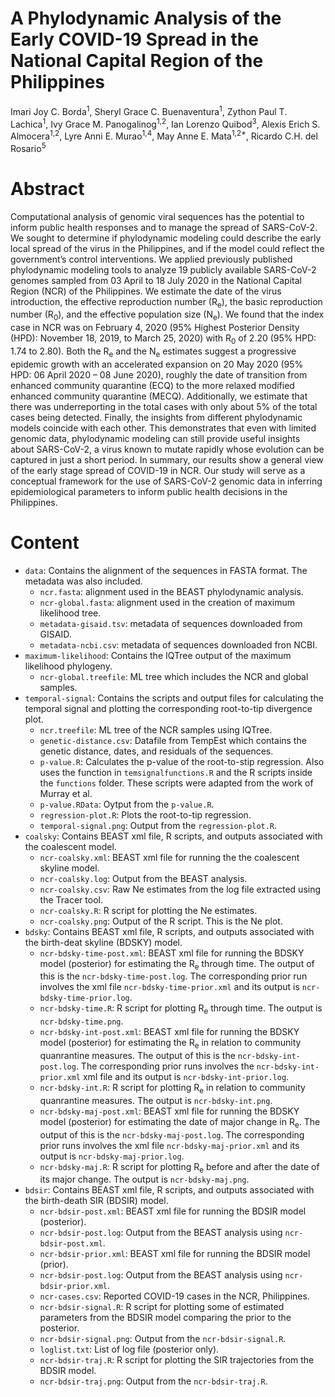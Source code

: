 # A Phylodynamic Analysis of the Early COVID-19 Spread in the National Capital Region of the Philippines

Imari Joy C. Borda<sup>1</sup>, Sheryl Grace C. Buenaventura<sup>1</sup>,  Zython Paul T. Lachica<sup>1</sup>, Ivy Grace M. Panogalinog<sup>1,2</sup>, Ian Lorenzo Quibod<sup>3</sup>, Alexis Erich S. Almocera<sup>1,2</sup>, Lyre Anni E. Murao<sup>1,4</sup>, May Anne E. Mata<sup>1,2*</sup>, Ricardo C.H. del Rosario<sup>5</sup>

# Abstract

Computational analysis of genomic viral sequences has the potential to inform public health responses and to manage the spread of SARS-CoV-2. We sought to determine if phylodynamic modeling could describe the early local spread of the virus in the Philippines, and if the model could reflect the government’s control interventions. We applied previously published phylodynamic modeling tools to analyze 19 publicly available SARS-CoV-2 genomes sampled from 03 April to 18 July 2020 in the National Capital Region (NCR) of the Philippines. We estimate the date of the virus introduction, the effective reproduction number (R<sub>e</sub>), the basic reproduction number (R<sub>0</sub>), and the effective population size (N<sub>e</sub>). We found that the index case in NCR was on February 4, 2020 (95% Highest Posterior Density (HPD): November 18, 2019, to March 25, 2020) with R<sub>0</sub> of 2.20 (95% HPD: 1.74 to 2.80). Both the R<sub>e</sub> and the N<sub>e</sub> estimates suggest a progressive epidemic growth with an accelerated expansion on 20 May 2020 (95% HPD: 06 April 2020 – 08 June 2020), roughly the date of transition from  enhanced community quarantine (ECQ) to the more relaxed modified enhanced community quarantine (MECQ). Additionally, we estimate that there was underreporting in the total cases with only about 5% of the total cases being detected. Finally, the insights from different phylodynamic models coincide with each other. This demonstrates that even with limited genomic data, phylodynamic modeling can still provide useful insights about SARS-CoV-2, a virus  known to mutate rapidly whose evolution can be captured in just a short period. In summary, our results show a general view of the early stage spread of COVID-19 in NCR. Our study will serve as a conceptual framework for the use of SARS-CoV-2 genomic data in inferring epidemiological parameters to inform public health decisions in the Philippines.

# Content

* `data`: Contains the alignment of the sequences in FASTA format. The metadata was also included.
	* `ncr.fasta`: alignment used in the BEAST phylodynamic analysis.
	* `ncr-global.fasta`: alignment used in the creation of maximum likelihood tree.
	* `metadata-gisaid.tsv`: metadata of sequences downloaded from GISAID.
	* `metadata-ncbi.csv`: metadata of sequences downloaded fron NCBI.   
* `maximum-likelihood`: Contains the IQTree output of the maximum likelihood phylogeny.
	* `ncr-global.treefile`: ML tree which includes the NCR and global samples.
* `temporal-signal`: Contains the scripts and output files for calculating the temporal signal and plotting the corresponding root-to-tip divergence plot.
	* `ncr.treefile`: ML tree of the NCR samples using IQTree.
	* `genetic-distance.csv`: Datafile from TempEst which contains the genetic distance, dates, and residuals of the sequences.
	* `p-value.R`: Calculates the p-value of the root-to-stip regression. Also uses the function in `temsignalfunctions.R` and the R scripts inside the `functions` folder. These scripts were adapted from the work of Murray et al.
	* `p-value.RData`: Oytput from the `p-value.R`.
	* `regression-plot.R`: Plots the root-to-tip regression.
	* `temporal-signal.png`: Output from the `regression-plot.R`.
* `coalsky`: Contains BEAST xml file, R scripts, and outputs associated with the coalescent model. 
	* `ncr-coalsky.xml`: BEAST xml file for running the the coalescent skyline model.
	* `ncr-coalsky.log`: Output from the BEAST analysis.
	* `ncr-coalsky.csv`: Raw Ne estimates from the log file extracted using the Tracer tool.
	* `ncr-coalsky.R`: R script for plotting the Ne estimates.
	* `ncr-coalsky.png`: Output of the R script. This is the Ne plot. 
* `bdsky`: Contains BEAST xml file, R scripts, and outputs associated with the birth-deat skyline (BDSKY) model.
	* `ncr-bdsky-time-post.xml`: BEAST xml file for running the BDSKY model (posterior) for estimating the R<sub>e</sub> through time. The output of this is the `ncr-bdsky-time-post.log`. The corresponding prior run involves the xml file `ncr-bdsky-time-prior.xml` and its output is `ncr-bdsky-time-prior.log`.
	* `ncr-bdsky-time.R`: R script for plotting R<sub>e</sub> through time. The output is `ncr-bdsky-time.png`.
	* `ncr-bdsky-int-post.xml`: BEAST xml file for running the BDSKY model (posterior) for estimating the R<sub>e</sub> in relation to community quanrantine measures. The output of this is the `ncr-bdsky-int-post.log`. The corresponding prior runs involves the `ncr-bdsky-int-prior.xml` xml file and its output is `ncr-bdsky-int-prior.log`.
	* `ncr-bdsky-int.R`: R script for plotting R<sub>e</sub> in relation to community quanrantine measures. The output is `ncr-bdsky-int.png`.
	* `ncr-bdsky-maj-post.xml`: BEAST xml file for running the BDSKY model (posterior) for estimating the date of major change in R<sub>e</sub>. The output of this is the `ncr-bdsky-maj-post.log`. The corresponding prior runs involves the xml file `ncr-bdsky-maj-prior.xml` and its output is `ncr-bdsky-maj-prior.log`.
	* `ncr-bdsky-maj.R`: R script for plotting R<sub>e</sub> before and after the date of its major change. The output is `ncr-bdsky-maj.png`.
* `bdsir`: Contains BEAST xml file, R scripts, and outputs associated with the birth-death SIR (BDSIR) model. 
	* `ncr-bdsir-post.xml`: BEAST xml file for running the BDSIR model (posterior).
	* `ncr-bdsir-post.log`: Output from the BEAST analysis using `ncr-bdsir-post.xml`.
	* `ncr-bdsir-prior.xml`: BEAST xml file for running the BDSIR model (prior).
	* `ncr-bdsir-post.log`: Output from the BEAST analysis using `ncr-bdsir-prior.xml`.
	* `ncr-cases.csv`: Reported COVID-19 cases in the NCR, Philippines.
	* `ncr-bdsir-signal.R`: R script for plotting some of estimated parameters from the BDSIR model comparing the prior to the posterior.
	* `ncr-bdsir-signal.png`: Output from the `ncr-bdsir-signal.R`.
	* `loglist.txt`: List of log file (posterior only).
	* `ncr-bdsir-traj.R`: R script for plotting the SIR trajectories from the BDSIR model.
	* `ncr-bdsir-traj.png`: Output from the `ncr-bdsir-traj.R`.
